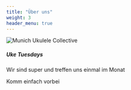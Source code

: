 ```yaml
---
title: "Über uns"
weight: 3
header_menu: true
---
```


![Munich Ukulele Collective](/images/happy-ethnic-woman-sitting-at-table-with-laptop-3769021.jpg)

##### Uke Tuesdays

Wir sind super und treffen uns einmal im Monat

Komm einfach vorbei
